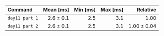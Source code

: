 | Command | Mean [ms] | Min [ms] | Max [ms] | Relative |
|:---|---:|---:|---:|---:|
| `day11 part 1` | 2.6 ± 0.1 | 2.5 | 3.1 | 1.00 |
| `day11 part 2` | 2.6 ± 0.1 | 2.5 | 3.1 | 1.00 ± 0.04 |
